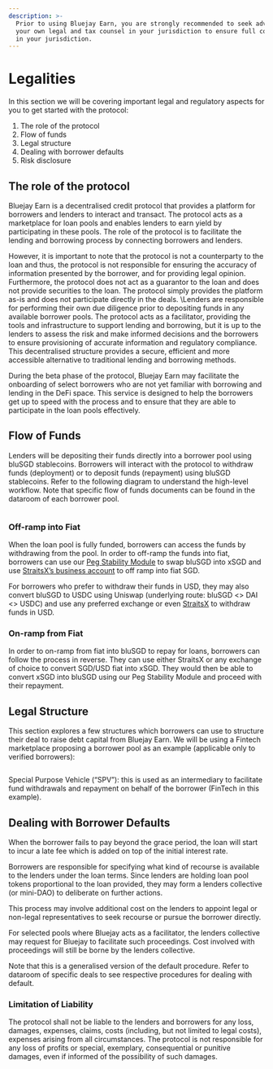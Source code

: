 ```yaml
---
description: >-
  Prior to using Bluejay Earn, you are strongly recommended to seek advice from
  your own legal and tax counsel in your jurisdiction to ensure full compliance
  in your jurisdiction.
---
```


# Legalities

In this section we will be covering important legal and regulatory aspects for you to get started with the protocol:

1. The role of the protocol
2. Flow of funds
3. Legal structure
4. Dealing with borrower defaults
5. Risk disclosure

## The role of the protocol

Bluejay Earn is a decentralised credit protocol that provides a platform for borrowers and lenders to interact and transact. The protocol acts as a marketplace for loan pools and enables lenders to earn yield by participating in these pools. The role of the protocol is to facilitate the lending and borrowing process by connecting borrowers and lenders.

However, it is important to note that the protocol is not a counterparty to the loan and thus, the protocol is not responsible for ensuring the accuracy of information presented by the borrower, and for providing legal opinion. Furthermore, the protocol does not act as a guarantor to the loan and does not provide securities to the loan. The protocol simply provides the platform as-is and does not participate directly in the deals. \Lenders are responsible for performing their own due diligence prior to depositing funds in any available borrower pools. The protocol acts as a facilitator, providing the tools and infrastructure to support lending and borrowing, but it is up to the lenders to assess the risk and make informed decisions and the borrowers to ensure provisioning of accurate information and regulatory compliance. This decentralised structure provides a secure, efficient and more accessible alternative to traditional lending and borrowing methods.

During the beta phase of the protocol, Bluejay Earn may facilitate the onboarding of select borrowers who are not yet familiar with borrowing and lending in the DeFi space. This service is designed to help the borrowers get up to speed with the process and to ensure that they are able to participate in the loan pools effectively.&#x20;

## Flow of Funds

Lenders will be depositing their funds directly into a borrower pool using bluSGD stablecoins. Borrowers will interact with the protocol to withdraw funds (deployment) or to deposit funds (repayment) using bluSGD stablecoins. Refer to the following diagram to understand the high-level workflow. Note that specific flow of funds documents can be found in the dataroom of each borrower pool.

<figure><img src="https://lh3.googleusercontent.com/uZM0ftdPvym8LD1vrQAzD3x2EsDkptI8tHTHqFjE87wWyZOVUw65VosoYBmgxKHShO_F_q9Lj1kyHcclIQTjPUSlH6SqSO_TJefRDLgYThxAoF_hrJSO3xDIvIwvnGcIN8OlRUA-r2g-zGAbZXFHMVQ" alt=""><figcaption></figcaption></figure>

### Off-ramp into Fiat

When the loan pool is fully funded, borrowers can access the funds by withdrawing from the pool. In order to off-ramp the funds into fiat, borrowers can use our [Peg Stability Module](https://docs.bluejay.finance/faq/mainnet-user-guides/peg-stability-module-psm) to swap bluSGD into xSGD and use [StraitsX’s business account](https://www.straitsx.com/business-account) to off ramp into fiat SGD.

For borrowers who prefer to withdraw their funds in USD, they may also convert bluSGD to USDC using Uniswap (underlying route: bluSGD <> DAI <> USDC) and use any preferred exchange or even [StraitsX](https://www.straitsx.com/blog-post/product-usdc-usd-transfers-are-now-supported) to withdraw funds in USD.

### On-ramp from Fiat

In order to on-ramp from fiat into bluSGD to repay for loans, borrowers can follow the process in reverse. They can use either StraitsX or any exchange of choice to convert SGD/USD fiat into xSGD. They would then be able to convert xSGD into bluSGD using our Peg Stability Module and proceed with their repayment.

## Legal Structure

This section explores a few structures which borrowers can use to structure their deal to raise debt capital from Bluejay Earn. We will be using a Fintech marketplace proposing a borrower pool as an example (applicable only to verified borrowers):

<figure><img src="https://lh4.googleusercontent.com/dULfbsMv1Bag0hvcK7qFv6oWyDk0_QnkKwvgrOCaOFKQI4Qg8TIWyZyJh3v6BzpiQ33ALetHdG5ZAIZNNgoG66Pk0y7P7G_HtqoWLIlXRUt86ZpbnZy0kcfqhw8b2-LDcRUWgYbdnhwB_Jf8o42pMFY" alt=""><figcaption></figcaption></figure>

Special Purpose Vehicle (“SPV”): this is used as an intermediary to facilitate fund withdrawals and repayment on behalf of the borrower (FinTech in this example).

## Dealing with Borrower Defaults

When the borrower fails to pay beyond the grace period, the loan will start to incur a late fee which is added on top of the initial interest rate.

Borrowers are responsible for specifying what kind of recourse is available to the lenders under the loan terms. Since lenders are holding loan pool tokens proportional to the loan provided, they may form a lenders collective (or mini-DAO) to deliberate on further actions.&#x20;

This process may involve additional cost on the lenders to appoint legal or non-legal representatives to seek recourse or pursue the borrower directly.

For selected pools where Bluejay acts as a facilitator, the lenders collective may request for Bluejay to facilitate such proceedings. Cost involved with proceedings will still be borne by the lenders collective.

Note that this is a generalised version of the default procedure. Refer to dataroom of specific deals to see respective procedures for dealing with default.

### Limitation of Liability

The protocol shall not be liable to the lenders and borrowers for any loss, damages, expenses, claims, costs (including, but not limited to legal costs), expenses arising from all circumstances. The protocol is not responsible for any loss of profits or special, exemplary, consequential or punitive damages, even if informed of the possibility of such damages.
